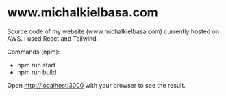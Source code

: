 <h1>www.michalkielbasa.com</h1>

<p>Source code of my website (www.michalkielbasa.com) currently hosted on AWS. I used React and Tailwind.</p>

<p>Commands (npm):
<ul>
<li>npm run start</li>
<li>npm run build</li>
</ul>

Open [http://localhost:3000](http://localhost:3000) with your browser to see the result.
</p>


